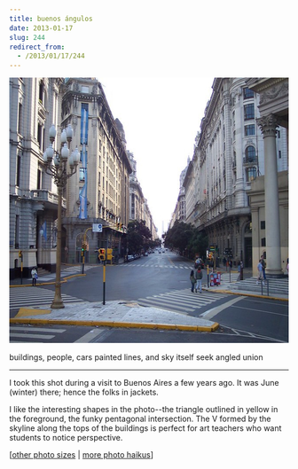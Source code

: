 ```yaml
---
title: buenos ángulos
date: 2013-01-17
slug: 244
redirect_from:
  - /2013/01/17/244
---
```


<img class="alignnone" alt="" src="assets/buenos-angulos.jpg" width="640" height="479" />

<p class="haiku">buildings, people, cars
painted lines, and sky itself
seek angled union</p>


<hr />

I took this shot during a visit to Buenos Aires a few years ago. It was June (winter) there; hence the folks in jackets.

I like the interesting shapes in the photo--the triangle outlined in yellow in the foreground, the funky pentagonal intersection. The V formed by the skyline along the tops of the buildings is perfect for art teachers who want students to notice perspective.

[<a href="http://www.flickr.com/photos/daniel_hardman/1413111083/sizes/l/" target="_blank">other photo sizes</a> | <a href="http://sivanea.com/category/photos/">more photo haikus</a>]
